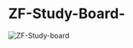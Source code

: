 # ZF-Study-Board-
![ZF-Study-board](https://github.com/user-attachments/assets/79b3dcc3-d09c-45f8-9a41-667800f41f3d)
